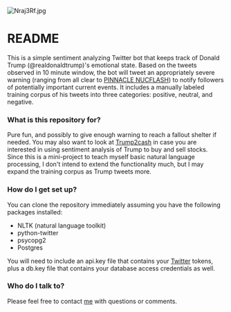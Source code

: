 ![Nraj3Rf.jpg](https://bitbucket.org/repo/jqrp9G/images/3208140985-Nraj3Rf.jpg)

# README #

This is a simple sentiment analyzing Twitter bot that keeps track of Donald Trump (@realdonaldtrump)'s emotional state. Based on the tweets observed in 10 minute window, the bot will tweet an appropriately severe warning (ranging from all clear to [PINNACLE NUCFLASH](https://en.wikipedia.org/wiki/United_States_military_nuclear_incident_terminology)) to notify followers of potentially important current events. It includes a manually labeled training corpus of his tweets into three categories: positive, neutral, and negative.

### What is this repository for? ###

Pure fun, and possibly to give enough warning to reach a fallout shelter if needed. You may also want to look at [Trump2cash](https://github.com/maxbbraun/trump2cash) in case you are interested in using sentiment analysis of Trump to buy and sell stocks. Since this is a mini-project to teach myself basic natural language processing, I don't intend to extend the functionality much, but I may expand the training corpus as Trump tweets more.

### How do I get set up? ###

You can clone the repository immediately assuming you have the following packages installed:

* NLTK (natural language toolkit)
* python-twitter
* psycopg2
* Postgres

You will need to include an api.key file that contains your [Twitter](https://apps.twitter.com) tokens, plus a db.key file that contains your database access credentials as well.

### Who do I talk to? ###

Please feel free to contact [me](mailto:james.winkler@gmail.com) with questions or comments.